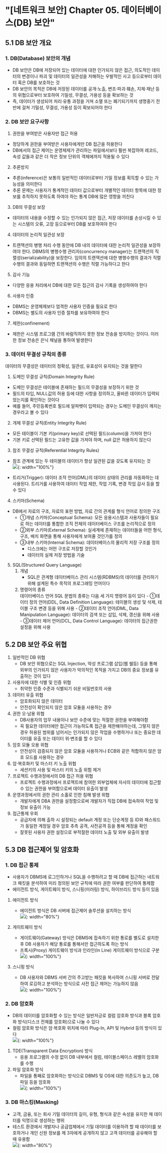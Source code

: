 # "[네트워크 보안] Chapter 05. 데이터베이스(DB) 보안"

## 5.1 DB 보안 개요

### 1. DB(Database) 보안의 개념

- DB 보안은 DB에 저장되어 있는 데이터에 대한 인가되지 않은 접근, 의도적인 데이터의 변경이나 파괴 및 데이터의 일관성을 저해하는 우발적인 사고 등으로부터 데이터 혹은 DB를 보호하는 것
- DB 보안의 목적은 DB에 저장된 데이터를 공개·노출, 변조·파괴·훼손, 지체·재난 등의 위협으로부터 보호하여 기밀성, 무결성, 가용성 등을 확보하는 것
- 즉, 데이터가 생성되어 처리·유통 과정을 거쳐 소멸 또는 폐기되기까지 생명중기 전반에 걸쳐 기밀성, 무결성, 가용성 등이 확보되어야 한다

### 2. DB 보안 요구사항

1. 권한을 부여받은 사용자만 접근 허용

- 정당하게 권한을 부여받은 사용자에게만 DB 접근을 허용한다
- DB에서의 접근 제어는 운영체제가 관리하는 파일에서보다 훨씬 복잡하여 레코드, 속성 값들과 같은 더 작은 정보 단위의 객체에까지 적용될 수 있다

2. 추론방지

- 추론(inference)은 보통의 일반적인 데이터로부터 기밀 정보를 획득할 수 있는 가능성을 의미한다
- 추론 문제는 사용자가 통계적인 데이터 값으로부터 개별적인 데이터 항목에 대한 정보를 추적하지 못하도록 하여야 하는 통계 DB에 많은 영향을 끼친다

3. DB의 무결성 보장

- 데이터의 내용을 수정할 수 있는 인가되지 않은 접근, 저장 데이터를 손상시킬 수 있는 시스템의 오류, 고장 등으로부터 DB를 보호하여야 한다

4. 데이터의 논리적 일관성 보장

- 트랜잭션의 병행 처리 수행 동안에 DB 내의 데이터에 대한 논리적 일관성을 보장하여야 한다. DBMS의 병행수행 관리자(concurrency manager)는 트랜잭션의 직렬성(serializability)을 보장한다. 임의의 트랜잭션에 대한 병행수행의 결과가 직렬 수행의 결과와 동일하면 트랜잭션의 수행은 직렬 가능하다고 한다

5. 감사 기능

- 다양한 응용 처리에서 DB에 대한 모든 접근의 감사 기록을 생성하여야 한다

6. 사용자 인증

- DBMS는 운영체제보다 엄격한 사용자 인증을 필요로 한다
- DBMS는 별도의 사용자 인증 절차를 보유하여야 한다

7. 제한(confinement)

- 제한은 시스템 프로그램 간의 바람직하지 못한 정보 전송을 방지하는 것이다. 이러한 정보 전송은 은닉 채널을 통하여 발생한다

### 3. 데이터 무결성 규칙의 종류

데이터의 무결성은 데이터의 정확성, 일관성, 유효성이 유지되는 것을 말한다

1. 도메인 무결성 규칙(Domain Integrity Rule)

- 도메인 무결성은 테이블에 존재하는 필드의 무결성을 보장하기 위한 것
- 필드의 타입, NULL값의 허용 등에 대한 사항을 정의하고, 올바른 데이터가 입력되었는지를 확인하는 것이다
- 예를 들어, 주민등록번호 필드에 알파벳이 입력되는 경우는 도메인 무결성이 깨지는 경우라고 볼 수 있다

2. 개체 무결성 규칙(Entity Integrity Rule)

- 모든 테이블이 기본 키(primary key)로 선택된 필드(column)을 가져야 한다
- 기본 키로 선택된 필드는 고유한 값을 가져야 하며, null 값은 허용하지 않는다

3. 참조 무결성 규칙(Referential Integrity Rules)

- 참조 관계에 있는 두 테이블의 데이터가 항상 일관된 값을 갖도록 유지되는 것  
  ![](1.png){: width="100%"}

- 트리거(Trigger): 데이터 조작 언어(DML)의 데이터 상태의 관리를 자동화하는 데 사용된다. 트리거를 사용하여 데이터 작업 제한, 작업 기록, 변경 작업 감사 등을 할 수 있다

4. 스키마(Schema)

- DB에서 자료의 구조, 자료의 표현 방법, 자료 간의 관계를 형식 언어로 정의한 구조
  - ①개념 스키마(Conceptual Schema): 모든 응용시스템과 사용자들이 필요로 하는 데이터를 통합한 조직 전체의 데이터베이스 구조를 논리적으로 정의
  - ②외부 스키마(External Schema): 실세계에 존재하는 데이터들을 어떤 형식, 구조, 배치 화면을 통해 사용자에게 보여줄 것인가를 정의
  - ③내부 스키마(Internal Schema): 데이터베이스의 물리적 저장 구조를 정의
    - 디스크에는 어떤 구조로 저장할 것인가
    - 데이터의 실제 저장 방법을 기술

5. SQL(Structured Query Language)
   1. 개념
      - SQL은 관계형 데이터베이스 관리 시스템(RDBMS)의 데이터를 관리하기 위해 설계된 특수 목적의 프로그래밍 언어이다
   2. 명령어의 종류  
      데이터베이스 언어 SQL 문법의 종류는 다음 세 가지 명령어 등이 있다 - ①데이터 정의 언어(DDL, Data Definition Language): 테이블의 생성 및 삭제, 테이블 구조 변경 등을 위해 사용 - ②데이터 조작 언어(DML, Data Manipulation Language): 데이터의 검색 또는 삽입, 삭제, 갱신을 위해 사용 - ③데이터 제어 언어(DCL, Data Control Language): 데이터의 접근권한 설정을 위해 사용

## 5.2 DB 보안 주요 위협

1. 일반적인 DB 위협
   - DB 보안 위협으로는 SQL Injection, 악성 프로그램 삽입(웹 쉘등) 등을 통해 외부의 인가되지 않은 사용자가 악의적인 목적을 가지고 DB의 중요 정보를 유출하는 것이 있다
2. 사용자에 대한 식별 및 인증 위협
   - 취약한 인증 수준과 식별되기 쉬운 비밀번호의 사용
3. 데이터 유출 위협
   - 암호화되지 않은 데이터
   - 안전성이 확인되지 않은 암호 모듈을 사용하는 경우
4. 권한 오·남용 위협
   - DB사용자의 업무 내용이나 보안 수준에 맞는 적절한 권한을 부여해야함
   - 꼭 필요한 데이터에만 접근이 가능하도록 접근을 제한해야하는데, 그렇지 않은 경우 허용된 범위를 넘어서는 인가되지 않은 작업을 수행하거나 또는 중요한 데이터를 유출 또는 데이터 위·변조를 할 수 있다
5. 암호 모듈 오용 위협
   - 안전성이 검증되지 않은 암호 모듈을 사용하거나 ECB와 같은 적합하지 않은 암호 모드를 사용하는 경우
6. 암·복호화키 및 마스터 키 노출 위협
   - 세션키의 사용 및 마스터 키의 노출 위험 제거
7. 프로젝트 수행과정에서의 DB 접근 허용 위협
   - 프로젝트 수행과정에서 프로젝트에 참여한 외부업체에 자사의 데이터에 접근할 수 있는 권한을 부여함으로써 데이터 유출이 발생
8. 운영과정에서의 권한 관리 소홀로 인한 침해 발생 위협
   - 개발자에게 DBA 권한을 설정함으로써 개발자가 직접 DB에 접속하여 작업 및 정보 유출이 가능
9. 접근통제 우회
   - 공급자에 의해 출하 시 설정되는 default 계정 또는 단순계정 등 ID와 패스워드가 동일한 계정일 경우 암호 추측 공격, 사전공격 등을 통해 계정을 확인
   - 잘못된 사용자 권한 설정으로 부적절한 데이터 노출 및 외부 유출이 발생

## 5.3 DB 접근제어 및 암호화

### 1. DB 접근 통제

- 사용자가 DBMS에 로그인하거나 SQL을 수행하려고 할 때 DB에 접근하는 네트워크 패킷을 분석하여 미리 정의된 보안 규칙에 따라 권한 여부를 판단하여 통제함
- 에이전트 방식, 게이트웨이 방식, 스니핑(미러링) 방식, 하이브리드 방식 등이 있음

1. 에이전트 방식

   - 에이전트 방식은 DB 서버에 접근제어 솔루션을 설치하는 방식  
     ![](2.png){: width="80%"}

2. 게이트웨이 방식

   - 게이트웨이(Gateway) 방식은 DBMS에 접속하기 위한 통로를 별도로 설치한 후 DB 사용자가 해당 통로를 통해서만 접근하도록 하는 방식
   - 프록시(Proxy) 게이트웨이 방식과 인라인(In Line) 게이트웨이 방식으로 구분  
     ![](3.png){: width="100%"}

3. 스니핑 방식
   - DB 사용자와 DBMS 서버 간의 주고받는 패킷을 복사하여 스니핑 서버로 전달하여 로깅하고 분석하는 방식으로 사전 접근 제어는 가능하지 않음  
     ![](4.png){: width="100%"}

### 2. DB 암호화

- DB의 데이터를 암호화할 수 있는 방식은 일반저긍로 컬럼 암호화 방식과 블록 암호화 방식(디스크 전체를 암호화)으로 나눌 수 있다
- 컬럼 암호화 방식은 암·복호화 위치에 따라 Plug-In, API 및 Hybrid 등의 방식이 있다  
  ![](5.png){: width="100%"}

1. TDE(Transparent Data Encryption) 방식
   - 응용 프로그램의 수정 없이 DB 내부에서 컬럼, 테이블스페이스 레벨의 암호화를 수행
2. 파일 암호화 방식
   - 파일을 통째로 암호화하는 방식으로 DBMS 및 OS에 대한 의존도가 높고, DB 파일 등을 암호화  
     ![](6.png){: width="100%"}

### 3. DB 마스킹(Masking)

- 고객, 금융, 또는 회사 기밀 데이터의 길이, 유형, 형식과 같은 속성을 유지한 채 데이터를 익명으로 생성하는 행위
- 테스트 환경에서 개발자나 공급업체에서 기밀 데이터를 이용하려 할 때 데이터를 보호하거나 개인 신원 정보를 제 3자에게 공개하지 않고 고객 데이터를 공유해야 할 때 유용함  
  ![](7.png){: width="80%"}
